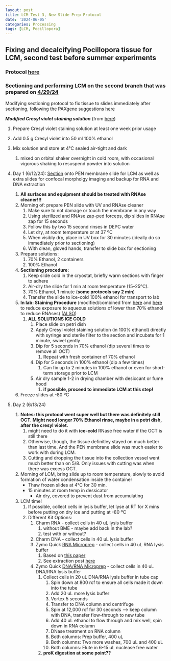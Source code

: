 ```yaml
---
layout: post
title: LCM Test 3, New Slide Prep Protocol
date: '2024-06-05'
categories: Processing
tags: [LCM, Pocillopora]
---
```


## Fixing and decalcifying Pocillopora tissue for LCM, second test before summer experiments

### Protocol [here](https://zdellaert.github.io/ZD_Putnam_Lab_Notebook/PAXgene-Fix-Decalc-Protocol/)

### Sectioning and performing LCM on the second branch that was prepared on [4/29/24](https://zdellaert.github.io/ZD_Putnam_Lab_Notebook/LCM-Sample-Prep/)

Modifying sectioning protocol to fix tissue to slides immediately after sectioning, following the PAXgene suggestions [here](https://github.com/zdellaert/ZD_Putnam_Lab_Notebook/blob/master/protocols/HB-1543-S01-001_PX20_SP_TIssue_System_Preparation_of_sections_from_PFPE_and_PFCE_tissues_for_manual_or_LMD_1015_WW.pdf)

***Modified Cresyl violet staining solution*** (from [here](https://github.com/zdellaert/ZD_Putnam_Lab_Notebook/blob/master/protocols/leicalmdprotocolguide-May-2015.pdf))
1. Prepare Cresyl violet staining solution at least one week prior usage
2. Add 0.5 g Cresyl violet into 50 ml 100% ethanol
3. Mix solution and store at 4°C sealed air-tight and dark
   1. mixed on orbital shaker overnight in cold room, with occasional vigorous shaking to resuspend powder into solution

4. Day 1 (6/12/24): [Section](https://zdellaert.github.io/ZD_Putnam_Lab_Notebook/Cryosectioning-Protocol/) onto PEN membrane slide for LCM as well as extra slides for confocal morpholgy imaging and backup for RNA and DNA extraction
   1. **All surfaces and equipment should be treated with RNAse cleaner!!!**
   2. Morning of: prepare PEN slide with UV and RNAse cleaner
      1. Make sure to not damage or touch the membrane in any way
      2. Using sterilized and RNAse zap-ped forceps, dip slides in RNAse zap for 15 seconds
      3. Follow this by two 15 second rinses in DEPC water
      4. Let dry, at room temperature or at 37 ºC
      5. When visibly dry, place in UV box for 30 minutes (ideally do so immediately prior to sectioning)
      6. With clean, gloved hands, transfer to slide box for sectioning
   3. Prepare solutions:
      1. 70% Ethanol, 2 containers
      2. 100% Ethanol 
   4. **Sectioning procedure:**
      1. Keep slide cold in the cryostat, briefly warm sections with finger to adhere
      2. Air-dry the slide for 1 min at room temperature (15–25°C).
      3. 70% Ethanol, 1 minute (**some protocols say 2 min**)
      4. Transfer the slide to ice-cold 100% ethanol for transport to lab
   5. **In lab: Staining Procedure** (modified/combined from [here](https://github.com/zdellaert/ZD_Putnam_Lab_Notebook/blob/master/protocols/leicalmdprotocolguide-May-2015.pdf) and [here](https://github.com/zdellaert/ZD_Putnam_Lab_Notebook/blob/master/protocols/Zeiss-RNA-extraction-frozen-sections.pdf) to reduce exposure to aqueous solutions of lower than 70% ethanol to reduce RNAses) ([ALSO](https://www.olivelab.org/uploads/6/3/6/2/6362060/laser_capture_microdissection_on_frozen_sections_for_extraction_of_high-quality_nucleic_acids.pdf))
      1. **ALL SOLUTIONS ICE COLD**
         1. Place slide on petri dish
         2. Apply Cresyl violet staining solution (in 100% ethanol) directly with syringe and sterile filter to the section and incubate for 1 minute, swivel gently
         3. Dip for 5 seconds in 70% ethanol (dip several times to remove all OCT) 
            1. Repeat with fresh container of 70% ethanol
         4. Dip for 5 seconds in 100% ethanol (dip a few times) 
            1. Can fix up to 2 minutes in 100% ethanol or even for short-term storage prior to LCM
         5. Air dry sample 1-2 in drying chamber with desiccant or fume hood
            1. **if possible, proceed to immediate LCM at this step!**
   6. Freeze slides at -80 ºC
5. Day 2 (6/13/24)
   1. **Notes: this protocol went super well but there was definitely still OCT. Might need longer 70% Ethanol rinse, maybe in a petri dish, after the cresyl violet.**
      1. might need to do it with **ice-cold** RNase free water if the OCT is still there
      2. Otherwise, though, the tissue definitley stayed on much better than last time. And the PEN membrane slide was much easier to work with during LCM. 
      3. Cutting and dropping the tissue into the collection vessel went much better than on 5/8. Only issues with cutting was when there was excess OCT.
   2. Morning of LCM, bring slide up to room temperature, slowly to avoid formation of water condensation inside the container
       - Thaw frozen slides at 4°C for 30 min.
       - 15 minutes at room temp in dessicator
         - Air dry, covered to prevent dust from accumulating
    3. LCM time! 
       1. If possible, collect cells in lysis buffer, let lyse at RT for X mins before putting on dry ice and putting at -80 ºC
       2. Different Kit Options:
          1. Charm RNA - collect cells in 40 uL lysis buffer
             1. without BME - maybe add back in the lab?
             2. test with or without?
          2. Charm DNA - collect cells in 40 uL lysis buffer
          3. Zymo Quick [RNA Microprep](https://files.zymoresearch.com/protocols/_r1050_r1051_quick-rna_microprep_kit.pdf) - collect cells in 40 uL RNA lysis buffer
             1. Based on [this paper](https://onlinelibrary.wiley.com/doi/full/10.1111/ics.12956)
             2. See extraction post [here](https://zdellaert.github.io/ZD_Putnam_Lab_Notebook/LCM-20240613-RNA-Extractions-Zymo/)
          4. Zymo Quick [DNA/RNA Microprep](https://files.zymoresearch.com/protocols/_d7005t_d7005_quick-dna-rna_microprep_plus_kit.pdf) - collect cells in 40 uL DNA/RNA lysis buffer
             1. Collect cells in 20 uL DNA/RNA lysis buffer in tube cap
                1. Spin down at 800 rcf to ensure all cells made it down into the tube
                2. Add 20 uL more lysis buffer
                3. Vortex 5 seconds
                4. Transfer to DNA column and centrifuge
                5. Spin at 12,000 rcf for 30 seconds --> keep column with DNA, transfer flow-through to new tube
                6. Add 40 uL ethanol to flow through and mix well, spin down in RNA column 
                7. DNase treatment on RNA column
                8. Both columns: Prep buffer, 400 uL
                9. Both columns: Two more washes, 700 uL and 400 uL
                10. Both columns: Elute in 6-15 uL nuclease free water
               1.  **proK digestion at some point??**